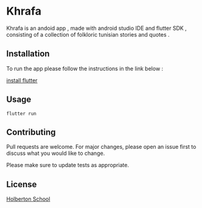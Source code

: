 # Khrafa

Khrafa is an andoid app , made with android studio IDE and flutter SDK , consisting of a collection of folkloric tunisian stories and quotes .

## Installation

To run the app please follow the instructions in the link below :

[install flutter](https://flutter.dev/docs/get-started/install/windows)

## Usage

```
flutter run
```

## Contributing
Pull requests are welcome. For major changes, please open an issue first to discuss what you would like to change.

Please make sure to update tests as appropriate.

## License
[Holberton School](https://www.holbertonschool.com/)
